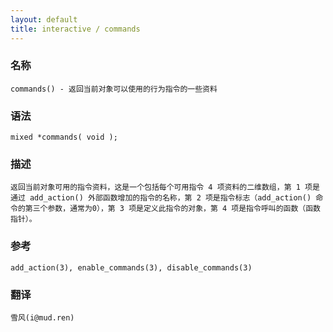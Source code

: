 ```yaml
---
layout: default
title: interactive / commands
---
```


### 名称

    commands() - 返回当前对象可以使用的行为指令的一些资料

### 语法

    mixed *commands( void );

### 描述

    返回当前对象可用的指令资料，这是一个包括每个可用指令 4 项资料的二维数组，第 1 项是通过 add_action() 外部函数增加的指令的名称，第 2 项是指令标志（add_action() 命令的第三个参数，通常为0），第 3 项是定义此指令的对象，第 4 项是指令呼叫的函数（函数指针）。

### 参考

    add_action(3), enable_commands(3), disable_commands(3)

### 翻译 ###

    雪风(i@mud.ren)
